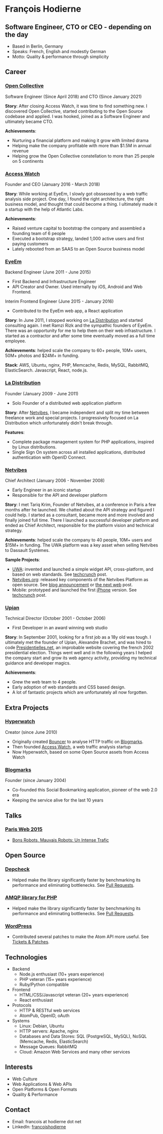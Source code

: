 # François Hodierne

## Software Engineer, CTO or CEO - depending on the day

- Based in Berlin, Germany
- Speaks: French, English and modestly German
- Motto: Quality &amp; performance through simplicity

## Career

### <a name="opencollective"></a> **[Open Collective](https://opencollective.com/)**

Software Engineer (Since April 2018) and CTO (Since January 2021)

**Story**:
After closing Access Watch, it was time to find something new. I discovered Open Collective, started contributing to the Open Source codebase and applied. I was hooked, joined as a Software Engineer and ultimately became CTO.

**Achievements**:

- Nurturing a financial platform and making it grow with limited drama
- Helping make the company profitable with more than $1.5M in annual revenue
- Helping grow the Open Collective constellation to more than 25 people on 5 continents

### <a name="access-watch"></a> **[Access Watch](http://access.watch/)**

Founder and CEO (January 2016 - March 2018)

**Story**:
While working at EyeEm, I slowly got obssessed by a web traffic analysis side project. One day, I found the right architecture, the right business model, and thought that could become a thing. I ultimately made it a startup with the help of Atlantic Labs.

**Achievements**:

- Raised venture capital to bootstrap the company and assembled a founding team of 6 people
- Executed a bootstrap strategy, landed 1,000 active users and first paying customers
- Lately rebooted from an SAAS to an Open Source business model

### <a name="eyeem"></a> **[EyeEm](https://www.eyeem.com/)**

Backend Engineer (June 2011 - June 2015)

- <span class="tldr">First Backend and Infrastructure Engineer</span>
- <span class="tldr">API Creator and Owner. Used internally by iOS, Android and Web Frontend.</span>

Interim Frontend Engineer (June 2015 - January 2016)

- <span class="tldr">Contributed to the EyeEm web app, a React application</span>

**Story**:
In June 2011, I stopped working on [La Distribution](#ladistribution) and started consulting again. I met Ramzi Rizk and the sympathic founders of EyeEm. There was an opportunity for me to help them on their web infrastructure. I started as a contractor and after some time eventually moved as a full time employee.

**Achievements**:
helped scale the company to 60+ people, 10M+ users, 50M+ photos and $24M+ in funding.

**Stack**:
AWS, Ubuntu, nginx, PHP, Memcache, Redis, MySQL, RabbitMQ, ElasticSearch. Javascript, React, node.js.

### <a name="ladistribution"></a> **[La Distribution](http://ladistribution.net/)**

Founder (January 2009 - June 2011)

- <span class="tldr">Solo Founder of a distributed web application platform</span>

**Story**: After [Netvibes](#netvibes), I became independent and split my time between freelance work and special projects. I progressively focused on La Distribution which unfortunately didn't break through.

**Features**:

- Complete package management system for PHP applications, inspired by Linux distributions.
- Single Sign On system across all installed applications, distributed authentication with OpenID Connect.

### <a name="netvibes"></a> **[Netvibes](http://www.netvibes.com/)**

Chief Architect (January 2006 - November 2008)

- <span class="tldr">Early Engineer in an iconic startup</span>
- <span class="tldr">Responsible for the API and developer platform</span>

**Story**:
I met Tariq Krim, Founder of Netvibes, at a conference in Paris a few months after he launched. We chatted about the API strategy and figured I could help. I started as a consultant, became more and more involved and finally joined full time. There I launched a successful developer platform and ended as Chief Architect, responsible for the platform vision and technical strategy.

**Achievements**:
helped scale the company to 40 people, 10M+ users and $15M+ in funding. The UWA platform was a key asset when selling Netvibes to Dassault Systèmes.

**Sample Projects**:

- [UWA](https://uwa.netvibes.com/docs/Uwa/html/index.html): invented and launched a simple widget API, cross-platform, and based on web standards. See [techcrunch](http://techcrunch.com/2007/02/21/netvibes-promises-cross-platform-widget-compatibility/) post.
- [Netvibes.org](http://web.archive.org/web/20090416004816/http://netvibes.org/): released key components of the Netvibes Platform as open source. See [blog announcement](https://web.archive.org/web/20090922091425/http://blog.netvibes.com/netvibesorg-opening/) or [the next web](http://thenextweb.com/2008/06/06/netvibes-starts-website-dedicated-to-open-source-projects/) post.
- Mobile: prototyped and launched the first [iPhone](http://iphone.netvibes.com/) version. See [techcrunch](http://techcrunch.com/2007/08/14/netvibes-for-iphone-available-now/) post.

### <a name="upian"></a> **[Upian](http://www.upian.com/)**

Technical Director (October 2001 - October 2006)

- <span class="tldr">First Developer in an award winning web studio</span>

**Story**:
In September 2001, looking for a first job as a 18y old was tough. I ultimately met the founder of Upian, Alexandre Brachet, and was hired to code [Presidentielles.net](http://2002.presidentielles.net/), an improbable website covering the french 2002 presidential election. Things went well and in the following years I helped the company start and grow its web agency activity, providing my technical guidance and developer magics.

**Achievements**:

- Grew the web team to 4 people.
- Early adoption of web standards and CSS based design.
- A lot of fantastic projects which are unfortunately all now forgotten.

## Extra Projects

### <a name="hyperwatch"></a> [Hyperwatch](https://github.com/hyperwatch/hyperwatch)

Creator (since June 2010)

- Originally created [Bouncer](https://github.com/znarf/bouncer) to analyse HTTP traffic on [Blogmarks](#blogmarks).
- Then founded [Access Watch](https://access.watch/), a web traffic analysis startup
- Now Hyperwatch, based on some Open Source assets from Access Watch

### <a name="blogmarks"></a> [Blogmarks](http://blogmarks.net/)

Founder (since January 2004)

- Co-founded this Social Bookmarking application, pioneer of the web 2.0 era
- Keeping the service alive for the last 10 years

## Talks

### [Paris Web 2015](http://www.paris-web.fr/2015/)

- [Bons Robots, Mauvais Robots: Un Intense Trafic](http://francois.hodierne.net/2015/bons-robots-mauvais-robots/)

## Open Source

### [Depcheck](https://github.com/depcheck/depcheck)

- Helped make the library significantly faster by benchmarking its performance and eliminating bottlenecks.
  See [Pull Requests](https://github.com/depcheck/depcheck/pulls?utf8=%E2%9C%93&q=is%3Apr+author%3Aznarf).

### [AMQP library for PHP](https://github.com/php-amqplib/php-amqplib)

- Helped make the library significantly faster by benchmarking its performance and eliminating bottlenecks.
  See [Pull Requests](https://github.com/php-amqplib/php-amqplib/pulls?utf8=%E2%9C%93&q=is%3Apr+author%3Aznarf).

### [WordPress](https://wordpress.org/)

- Contributed several patches to make the Atom API more useful.
  See [Tickets & Patches](https://core.trac.wordpress.org/my-comments/all?USER=znarfor).

## Technologies

- Backend
  - Node.js enthusiast (10+ years experience)
  - PHP veteran (15+ years experience)
  - Ruby/Python compatible
- Frontend
  - HTML/CSS/Javascript veteran (20+ years experience)
  - React enthusiast
- Protocols
  - HTTP & RESTful web services
  - AtomPub, OpenID, oAuth
- Systems
  - Linux: Debian, Ubuntu
  - HTTP servers: Apache, nginx
  - Databases and Data Stores: SQL (PostgreSQL, MySQL), NoSQL (Memcache, Redis, ElasticSearch)
  - Message Queues: RabbitMQ
  - Cloud: Amazon Web Services and many other services

## Interests

- Web Culture
- Web Applications & Web APIs
- Open Platforms & Open Formats
- Quality & Performance

## Contact

- Email: francois at hodierne dot net
- LinkedIn: [francoishodierne](https://www.linkedin.com/in/francoishodierne)
